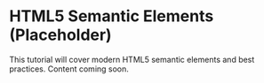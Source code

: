# HTML5 Semantic Elements (Placeholder)

This tutorial will cover modern HTML5 semantic elements and best practices. Content coming soon. 